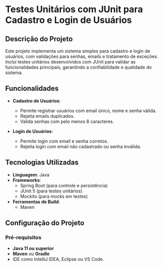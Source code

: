 # **Testes Unitários com JUnit para Cadastro e Login de Usuários**

## **Descrição do Projeto**
Este projeto implementa um sistema simples para cadastro e login de usuários, com validações para senhas, emails e tratamento de exceções. Inclui testes unitários desenvolvidos com JUnit para validar as funcionalidades principais, garantindo a confiabilidade e qualidade do sistema.

## **Funcionalidades**
- **Cadastro de Usuários**:
  - Permite registrar usuários com email único, nome e senha válida.
  - Rejeita emails duplicados.
  - Valida senhas com pelo menos 8 caracteres.
  
- **Login de Usuários**:
  - Permite login com email e senha corretos.
  - Rejeita login com email não cadastrado ou senha inválida.

## **Tecnologias Utilizadas**
- **Linguagem**: Java
- **Frameworks**:
  - Spring Boot (para controle e persistência)
  - JUnit 5 (para testes unitários)
  - Mockito (para mocks em testes)
- **Ferramentas de Build**:
  - Maven

## **Configuração do Projeto**

### **Pré-requisitos**
- **Java 11 ou superior**
- **Maven** ou **Gradle**
- IDE como IntelliJ IDEA, Eclipse ou VS Code.

